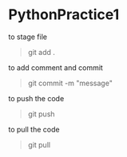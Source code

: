 # PythonPractice1


to stage file
>   git add .

to add comment and commit
>   git commit -m "message"

to push the code 
>   git push

to pull the code
>   git pull